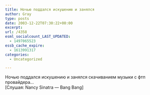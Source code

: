 ```yaml
---
title: Ночью поддался искушению и занялся
author: Gray
type: posts
date: 2003-12-22T07:30:22+00:00
excerpt:
url: /4358
esml_socialcount_LAST_UPDATED:
  - 1497065523
essb_cache_expire:
  - 1613991317
categories:
  - Uncategorized

---
```








Ночью поддался искушению и занялся скачиванием музыки с фтп провайдера&#8230;  
<span class="media">[Слушая: Nancy Sinatra &#8212; Bang Bang]</span>